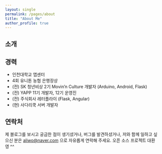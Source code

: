 ```yaml
---
layout: single
permalink: /pages/about
title: "About Me"
author_profile: true
---
```


## 소개



## 경력

* 인천대학교 앱센터
* 4회 유니톤 농협 은행장상
* (전) SK 청년비상 2기 Movin’n Culture 개발자 (Arduino, Android, Flask)
* (전) YAPP 11기 개발자, 12기 운영진
* (전) 주식회사 레터플라이 (Flask, Angular)
* (현) 사다리쿡 서버 개발자


## 연락처
제 블로그를 보시고 궁금한 점이 생기셨거나, 버그를 발견하셨거나, 저와 함께 일하고 싶으신 분은
<a href="mailto:aliwo@naver.com">aliwo@naver.com</a> 으로 자유롭게 연락해 주세요.
오픈 소스 프로젝트 대환영 ^^
